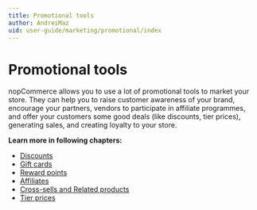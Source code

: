 ```yaml
---
title: Promotional tools
author: AndreiMaz
uid: user-guide/marketing/promotional/index
---
```

# Promotional tools

nopCommerce allows you to use a lot of promotional tools to market your store. They can help you to raise customer awareness of your brand, encourage your partners, vendors to participate in affiliate programmes, and offer your customers some good deals (like discounts, tier prices), generating sales, and creating loyalty to your store.

**Learn more in following chapters:**

- [Discounts](xref:en-US/user-guide/marketing/promotional/discounts/index)
- [Gift cards](xref:en-US/user-guide/marketing/promotional/gift-cards)
- [Reward points](xref:en-US/user-guide/marketing/promotional/reward-points)
- [Affiliates](xref:en-US/user-guide/marketing/promotional/affiliates)
- [Cross-sells and Related products](xref:en-US/user-guide/marketing/promotional/cross-sells-related-products)
- [Tier prices](xref:en-US/user-guide/marketing/promotional/tier-prices)
